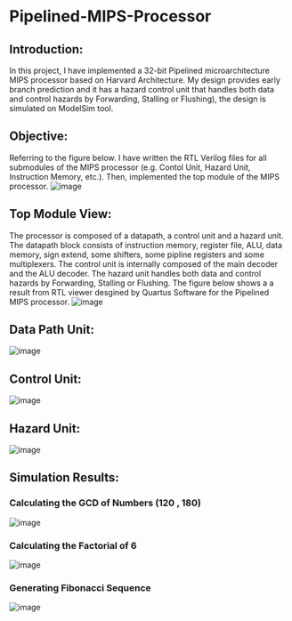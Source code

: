 # Pipelined-MIPS-Processor
## Introduction:
In this project, I have implemented a 32-bit Pipelined microarchitecture MIPS processor based on Harvard Architecture. My design provides early branch prediction and it has a hazard control unit that handles both data and control hazards by Forwarding, Stalling or Flushing), the design is simulated on ModelSim tool.
## Objective:
Referring to the figure below. I have written the RTL Verilog files for all submodules of the MIPS processor (e.g. Contol Unit, Hazard Unit, Instruction Memory, etc.). Then, implemented the top module of the MIPS processor.
![image](https://user-images.githubusercontent.com/54054905/190707040-33d23e58-b550-4ffd-a6b2-1f81f4dcb104.png)
## Top Module View:
The processor is composed of a datapath, a control unit and a hazard unit. The datapath block consists of instruction memory, register file, ALU, data memory, sign extend, some shifters, some pipline registers and some multiplexers. The control unit is internally composed of the main decoder and the ALU decoder. The hazard unit handles both data and control hazards by Forwarding, Stalling or Flushing. The figure below shows a a result from RTL viewer desgined by Quartus Software for the Pipelined MIPS processor.
![image](https://user-images.githubusercontent.com/54054905/190708797-6e301b1f-0e31-49fd-a6fc-c3d64c0b4959.png)
## Data Path Unit:
![image](https://user-images.githubusercontent.com/54054905/190712569-7377d96f-bd23-4fb2-b230-5a5ade2c67d8.png)
## Control Unit:
![image](https://user-images.githubusercontent.com/54054905/190712685-3123f1be-7539-4faa-8282-5e9d1b7cd292.png)
## Hazard Unit:
![image](https://user-images.githubusercontent.com/54054905/190712782-01fe82e2-ce6a-48a1-990a-5656facf16a0.png)
## Simulation Results:
### Calculating the GCD of Numbers (120 , 180)
![image](https://user-images.githubusercontent.com/54054905/190713781-5ed77d6b-382b-486e-b43f-c7f7b042a6a2.png)
### Calculating the Factorial of 6
![image](https://user-images.githubusercontent.com/54054905/190714226-37282beb-dc18-4ccb-b3bd-a38a45639a8a.png)
### Generating Fibonacci Sequence
![image](https://user-images.githubusercontent.com/54054905/190714718-7d4c74ce-ec75-4689-8cca-a820f7d3da38.png)
